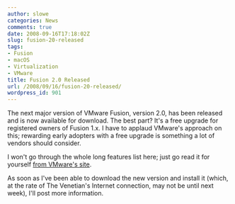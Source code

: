 ```yaml
---
author: slowe
categories: News
comments: true
date: 2008-09-16T17:18:02Z
slug: fusion-20-released
tags:
- Fusion
- macOS
- Virtualization
- VMware
title: Fusion 2.0 Released
url: /2008/09/16/fusion-20-released/
wordpress_id: 901
---
```


The next major version of VMware Fusion, version 2.0, has been released and is now available for download. The best part? It's a free upgrade for registered owners of Fusion 1.x. I have to applaud VMware's approach on this; rewarding early adopters with a free upgrade is something a lot of vendors should consider.

I won't go through the whole long features list here; just go read it for yourself [from VMware's site](http://www.vmware.com/products/fusion/features.html).

As soon as I've been able to download the new version and install it (which, at the rate of The Venetian's Internet connection, may not be until next week), I'll post more information.
